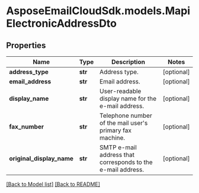# AsposeEmailCloudSdk.models.MapiElectronicAddressDto
## Properties
Name | Type | Description | Notes
------------ | ------------- | ------------- | -------------
**address_type** | **str** | Address type.              | [optional] 
**email_address** | **str** | Email address.              | [optional] 
**display_name** | **str** | User-readable display name for the e-mail address.              | [optional] 
**fax_number** | **str** | Telephone number of the mail user&#39;s primary fax machine.              | [optional] 
**original_display_name** | **str** | SMTP e-mail address that  corresponds to the e-mail address.              | [optional] 



[[Back to Model list]](Models.md) [[Back to README]](README.md)


